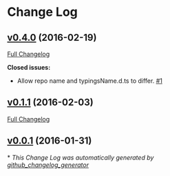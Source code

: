 # Change Log

## [v0.4.0](https://github.com/unional/generator-typings/tree/v0.4.0) (2016-02-19)
[Full Changelog](https://github.com/unional/generator-typings/compare/v0.1.1...v0.4.0)

**Closed issues:**

- Allow repo name and typingsName.d.ts to differ. [\#1](https://github.com/unional/generator-typings/issues/1)

## [v0.1.1](https://github.com/unional/generator-typings/tree/v0.1.1) (2016-02-03)
[Full Changelog](https://github.com/unional/generator-typings/compare/v0.0.1...v0.1.1)

## [v0.0.1](https://github.com/unional/generator-typings/tree/v0.0.1) (2016-01-31)


\* *This Change Log was automatically generated by [github_changelog_generator](https://github.com/skywinder/Github-Changelog-Generator)*